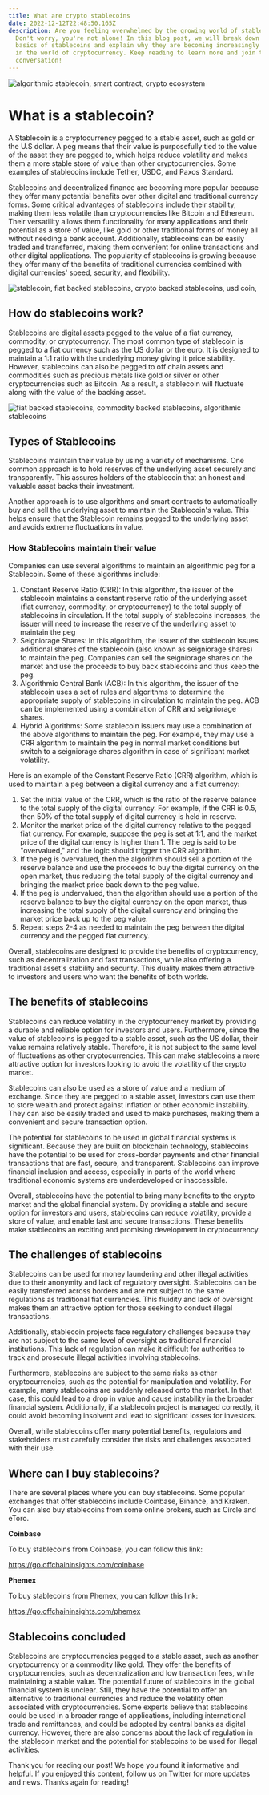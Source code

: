 ```yaml
---
title: What are crypto stablecoins
date: 2022-12-12T22:48:50.165Z
description: Are you feeling overwhelmed by the growing world of stablecoins?
  Don't worry, you're not alone! In this blog post, we will break down the
  basics of stablecoins and explain why they are becoming increasingly popular
  in the world of cryptocurrency. Keep reading to learn more and join the
  conversation!
---
```

![algorithmic stablecoin, smart contract, crypto ecosystem](https://lh5.googleusercontent.com/tlj1aOZtliTT08RAxPAMl2MwRN1WrbirscRixgfl8e9eAFrklTpAubqoRSiq4qtM6GpeBsECGCXk9Go9DjgFe9Nh9D4cOjtqvUCVrD9xSS0Zgo64ZTF51cOGdG7PJ8nqUz1IrDamr5larnRM9yqvsOC_GeKOK4OnHAhBzt3NC8PLuQ6o4ecbhrdLwngvRg)

# What is a stablecoin?

A Stablecoin is a cryptocurrency pegged to a stable asset, such as gold or the U.S dollar. A peg means that their value is purposefully tied to the value of the asset they are pegged to, which helps reduce volatility and makes them a more stable store of value than other cryptocurrencies. Some examples of stablecoins include Tether, USDC, and Paxos Standard.



Stablecoins and decentralized finance are becoming more popular because they offer many potential benefits over other digital and traditional currency forms. Some critical advantages of stablecoins include their stability, making them less volatile than cryptocurrencies like Bitcoin and Ethereum. Their versatility allows them functionality for many applications and their potential as a store of value, like gold or other traditional forms of money all without needing a bank account. Additionally, stablecoins can be easily traded and transferred, making them convenient for online transactions and other digital applications. The popularity of stablecoins is growing because they offer many of the benefits of traditional currencies combined with digital currencies' speed, security, and flexibility.

![stablecoin, fiat backed stablecoins, crypto backed stablecoins, usd coin, ](https://lh5.googleusercontent.com/KGKo_8VjzInZK7RIBPq_xMbf6vJjD6IiCTk159PDbPsnqDruloOXhKQE0KkU3xyy8H69_bNzQ3Ddio_8M-eyOumxGOyB5GXLVcos7fKNBPXEoXwPi8rqzXRZECBJhu4HE307WAaWeO88EDEo6eEJfhi608msXF18NZIKvU0-DPUHy5An4nC1HZOBQi7WGQ)

## How do stablecoins work?

Stablecoins are digital assets pegged to the value of a fiat currency, commodity, or cryptocurrency. The most common type of stablecoin is pegged to a fiat currency such as the US dollar or the euro. It is designed to maintain a 1:1 ratio with the underlying money giving it price stability. However, stablecoins can also be pegged to off chain assets and commodities such as precious metals like gold or silver or other cryptocurrencies such as Bitcoin. As a result, a stablecoin will fluctuate along with the value of the backing asset.

![fiat backed stablecoins, commodity backed stablecoins, algorithmic stablecoins](https://lh5.googleusercontent.com/yxNtF4sNd7iM9jcoMysv4z2WClO09Y6oymMF4tipn-yC67-G3QjHQ3WWI6PYvtWSjzevH2The0lkiRtuM3jMMYeqQJnvJBi7beS9qHZOC8ZCcnmpxr-cpwxd-nNc1UWkL8ztFErxStmbcw7rquKY_p9QobWKU7ro1cLCcIqnJBEkhpBOp2QTGPYls0ydPw)

## Types of Stablecoins

Stablecoins maintain their value by using a variety of mechanisms. One common approach is to hold reserves of the underlying asset securely and transparently. This assures holders of the stablecoin that an honest and valuable asset backs their investment.

Another approach is to use algorithms and smart contracts to automatically buy and sell the underlying asset to maintain the Stablecoin's value. This helps ensure that the Stablecoin remains pegged to the underlying asset and avoids extreme fluctuations in value.

### How Stablecoins maintain their value

Companies can use several algorithms to maintain an algorithmic peg for a Stablecoin. Some of these algorithms include:

1. Constant Reserve Ratio (CRR): In this algorithm, the issuer of the stablecoin maintains a constant reserve ratio of the underlying asset (fiat currency, commodity, or cryptocurrency) to the total supply of stablecoins in circulation. If the total supply of stablecoins increases, the issuer will need to increase the reserve of the underlying asset to maintain the peg
2. Seigniorage Shares: In this algorithm, the issuer of the stablecoin issues additional shares of the stablecoin (also known as seigniorage shares) to maintain the peg. Companies can sell the seigniorage shares on the market and use the proceeds to buy back stablecoins and thus keep the peg. 
3. Algorithmic Central Bank (ACB): In this algorithm, the issuer of the stablecoin uses a set of rules and algorithms to determine the appropriate supply of stablecoins in circulation to maintain the peg. ACB can be implemented using a combination of CRR and seigniorage shares.
4. Hybrid Algorithms: Some stablecoin issuers may use a combination of the above algorithms to maintain the peg. For example, they may use a CRR algorithm to maintain the peg in normal market conditions but switch to a seigniorage shares algorithm in case of significant market volatility.

Here is an example of the Constant Reserve Ratio (CRR) algorithm, which is used to maintain a peg between a digital currency and a fiat currency:

1. Set the initial value of the CRR, which is the ratio of the reserve balance to the total supply of the digital currency. For example, if the CRR is 0.5, then 50% of the total supply of digital currency is held in reserve.
2. Monitor the market price of the digital currency relative to the pegged fiat currency. For example, suppose the peg is set at 1:1, and the market price of the digital currency is higher than 1. The peg is said to be "overvalued," and the logic should trigger the CRR algorithm.
3. If the peg is overvalued, then the algorithm should sell a portion of the reserve balance and use the proceeds to buy the digital currency on the open market, thus reducing the total supply of the digital currency and bringing the market price back down to the peg value.
4. If the peg is undervalued, then the algorithm should use a portion of the reserve balance to buy the digital currency on the open market, thus increasing the total supply of the digital currency and bringing the market price back up to the peg value.
5. Repeat steps 2-4 as needed to maintain the peg between the digital currency and the pegged fiat currency.

Overall, stablecoins are designed to provide the benefits of cryptocurrency, such as decentralization and fast transactions, while also offering a traditional asset's stability and security. This duality makes them attractive to investors and users who want the benefits of both worlds.

## The benefits of stablecoins

Stablecoins can reduce volatility in the cryptocurrency market by providing a durable and reliable option for investors and users. Furthermore, since the value of stablecoins is pegged to a stable asset, such as the US dollar, their value remains relatively stable. Therefore, it is not subject to the same level of fluctuations as other cryptocurrencies. This can make stablecoins a more attractive option for investors looking to avoid the volatility of the crypto market.

Stablecoins can also be used as a store of value and a medium of exchange. Since they are pegged to a stable asset, investors can use them to store wealth and protect against inflation or other economic instability. They can also be easily traded and used to make purchases, making them a convenient and secure transaction option.

The potential for stablecoins to be used in global financial systems is significant. Because they are built on blockchain technology, stablecoins have the potential to be used for cross-border payments and other financial transactions that are fast, secure, and transparent. Stablecoins can improve financial inclusion and access, especially in parts of the world where traditional economic systems are underdeveloped or inaccessible.

Overall, stablecoins have the potential to bring many benefits to the crypto market and the global financial system. By providing a stable and secure option for investors and users, stablecoins can reduce volatility, provide a store of value, and enable fast and secure transactions. These benefits make stablecoins an exciting and promising development in cryptocurrency.

## The challenges of stablecoins

Stablecoins can be used for money laundering and other illegal activities due to their anonymity and lack of regulatory oversight. Stablecoins can be easily transferred across borders and are not subject to the same regulations as traditional fiat currencies. This fluidity and lack of oversight makes them an attractive option for those seeking to conduct illegal transactions.

Additionally, stablecoin projects face regulatory challenges because they are not subject to the same level of oversight as traditional financial institutions. This lack of regulation can make it difficult for authorities to track and prosecute illegal activities involving stablecoins.

Furthermore, stablecoins are subject to the same risks as other cryptocurrencies, such as the potential for manipulation and volatility. For example, many stablecoins are suddenly released onto the market. In that case, this could lead to a drop in value and cause instability in the broader financial system. Additionally, if a stablecoin project is managed correctly, it could avoid becoming insolvent and lead to significant losses for investors.

Overall, while stablecoins offer many potential benefits, regulators and stakeholders must carefully consider the risks and challenges associated with their use.

## Where can I buy stablecoins?

There are several places where you can buy stablecoins. Some popular exchanges that offer stablecoins include Coinbase, Binance, and Kraken. You can also buy stablecoins from some online brokers, such as Circle and eToro.

**Coinbase**

To buy stablecoins from Coinbase, you can follow this link:

<https://go.offchaininsights.com/coinbase>

**Phemex**

To buy stablecoins from Phemex, you can follow this link:

<https://go.offchaininsights.com/phemex>

## Stablecoins concluded

Stablecoins are cryptocurrencies pegged to a stable asset, such as another cryptocurrency or a commodity like gold. They offer the benefits of cryptocurrencies, such as decentralization and low transaction fees, while maintaining a stable value. The potential future of stablecoins in the global financial system is unclear. Still, they have the potential to offer an alternative to traditional currencies and reduce the volatility often associated with cryptocurrencies. Some experts believe that stablecoins could be used in a broader range of applications, including international trade and remittances, and could be adopted by central banks as digital currency. However, there are also concerns about the lack of regulation in the stablecoin market and the potential for stablecoins to be used for illegal activities.

Thank you for reading our post! We hope you found it informative and helpful. If you enjoyed this content, follow us on Twitter for more updates and news. Thanks again for reading!